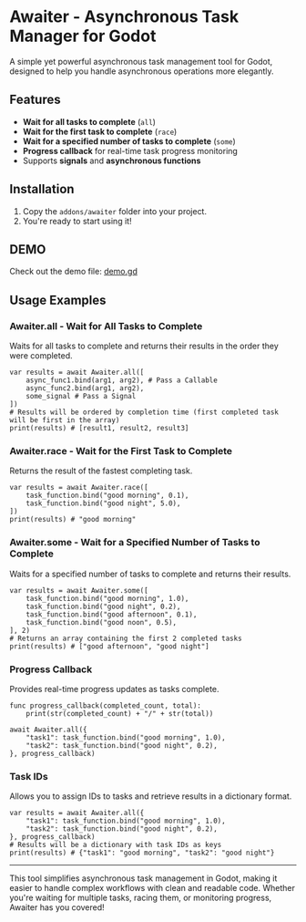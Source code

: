 # Awaiter - Asynchronous Task Manager for Godot

A simple yet powerful asynchronous task management tool for Godot, designed to help you handle asynchronous operations more elegantly.

## Features

- **Wait for all tasks to complete** (`all`)
- **Wait for the first task to complete** (`race`)
- **Wait for a specified number of tasks to complete** (`some`)
- **Progress callback** for real-time task progress monitoring
- Supports **signals** and **asynchronous functions**

## Installation

1. Copy the `addons/awaiter` folder into your project.
2. You're ready to start using it!

## DEMO
Check out the demo file: [demo.gd](./demo.gd)

## Usage Examples

### Awaiter.all - Wait for All Tasks to Complete

Waits for all tasks to complete and returns their results in the order they were completed.

```gdscript
var results = await Awaiter.all([
    async_func1.bind(arg1, arg2), # Pass a Callable
    async_func2.bind(arg1, arg2),
    some_signal # Pass a Signal
])
# Results will be ordered by completion time (first completed task will be first in the array)
print(results) # [result1, result2, result3]
```

### Awaiter.race - Wait for the First Task to Complete

Returns the result of the fastest completing task.

```gdscript
var results = await Awaiter.race([
    task_function.bind("good morning", 0.1),
    task_function.bind("good night", 5.0),
])
print(results) # "good morning"
```

### Awaiter.some - Wait for a Specified Number of Tasks to Complete

Waits for a specified number of tasks to complete and returns their results.

```gdscript
var results = await Awaiter.some([
    task_function.bind("good morning", 1.0),
    task_function.bind("good night", 0.2),
    task_function.bind("good afternoon", 0.1),
    task_function.bind("good noon", 0.5),
], 2)
# Returns an array containing the first 2 completed tasks
print(results) # ["good afternoon", "good night"]
```

### Progress Callback

Provides real-time progress updates as tasks complete.

```gdscript
func progress_callback(completed_count, total):
    print(str(completed_count) + "/" + str(total))

await Awaiter.all({
    "task1": task_function.bind("good morning", 1.0),
    "task2": task_function.bind("good night", 0.2),
}, progress_callback)
```

### Task IDs

Allows you to assign IDs to tasks and retrieve results in a dictionary format.

```gdscript
var results = await Awaiter.all({
    "task1": task_function.bind("good morning", 1.0),
    "task2": task_function.bind("good night", 0.2),
}, progress_callback)
# Results will be a dictionary with task IDs as keys
print(results) # {"task1": "good morning", "task2": "good night"}
```

---

This tool simplifies asynchronous task management in Godot, making it easier to handle complex workflows with clean and readable code. Whether you're waiting for multiple tasks, racing them, or monitoring progress, Awaiter has you covered!
